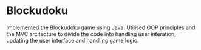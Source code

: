 # Blockudoku

Implemented the Blockudoku game using Java.
Utilised OOP principles and the MVC arcitecture to divide the code into handling user interation, updating the user interface and handling game logic.
